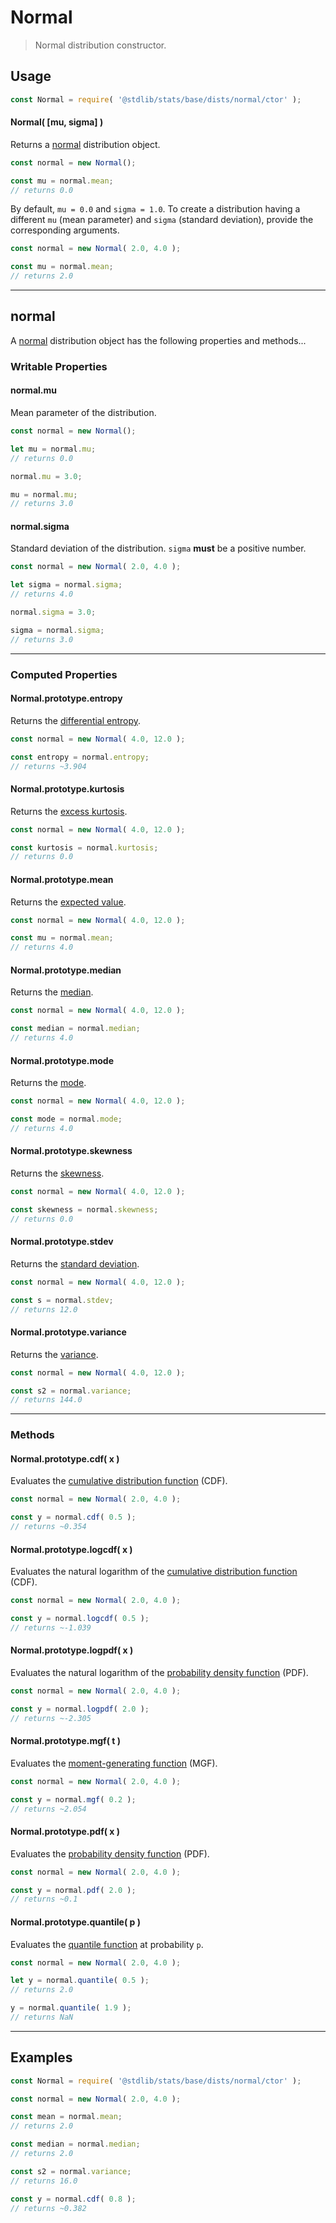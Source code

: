 <!--

@license Apache-2.0

Copyright (c) 2018 The Stdlib Authors.

Licensed under the Apache License, Version 2.0 (the "License");
you may not use this file except in compliance with the License.
You may obtain a copy of the License at

   http://www.apache.org/licenses/LICENSE-2.0

Unless required by applicable law or agreed to in writing, software
distributed under the License is distributed on an "AS IS" BASIS,
WITHOUT WARRANTIES OR CONDITIONS OF ANY KIND, either express or implied.
See the License for the specific language governing permissions and
limitations under the License.

-->

# Normal

> Normal distribution constructor.

<!-- Section to include introductory text. Make sure to keep an empty line after the intro `section` element and another before the `/section` close. -->

<section class="intro">

</section>

<!-- /.intro -->

<!-- Package usage documentation. -->

<section class="usage">

## Usage

```javascript
const Normal = require( '@stdlib/stats/base/dists/normal/ctor' );
```

#### Normal( \[mu, sigma] )

Returns a [normal][normal-distribution] distribution object.

```javascript
const normal = new Normal();

const mu = normal.mean;
// returns 0.0
```

By default, `mu = 0.0` and `sigma = 1.0`. To create a distribution having a different `mu` (mean parameter) and `sigma` (standard deviation), provide the corresponding arguments.

```javascript
const normal = new Normal( 2.0, 4.0 );

const mu = normal.mean;
// returns 2.0
```

* * *

## normal

A [normal][normal-distribution] distribution object has the following properties and methods...

### Writable Properties

#### normal.mu

Mean parameter of the distribution.

```javascript
const normal = new Normal();

let mu = normal.mu;
// returns 0.0

normal.mu = 3.0;

mu = normal.mu;
// returns 3.0
```

#### normal.sigma

Standard deviation of the distribution. `sigma` **must** be a positive number.

```javascript
const normal = new Normal( 2.0, 4.0 );

let sigma = normal.sigma;
// returns 4.0

normal.sigma = 3.0;

sigma = normal.sigma;
// returns 3.0
```

* * *

### Computed Properties

#### Normal.prototype.entropy

Returns the [differential entropy][entropy].

```javascript
const normal = new Normal( 4.0, 12.0 );

const entropy = normal.entropy;
// returns ~3.904
```

#### Normal.prototype.kurtosis

Returns the [excess kurtosis][kurtosis].

```javascript
const normal = new Normal( 4.0, 12.0 );

const kurtosis = normal.kurtosis;
// returns 0.0
```

#### Normal.prototype.mean

Returns the [expected value][expected-value].

```javascript
const normal = new Normal( 4.0, 12.0 );

const mu = normal.mean;
// returns 4.0
```

#### Normal.prototype.median

Returns the [median][median].

```javascript
const normal = new Normal( 4.0, 12.0 );

const median = normal.median;
// returns 4.0
```

#### Normal.prototype.mode

Returns the [mode][mode].

```javascript
const normal = new Normal( 4.0, 12.0 );

const mode = normal.mode;
// returns 4.0
```

#### Normal.prototype.skewness

Returns the [skewness][skewness].

```javascript
const normal = new Normal( 4.0, 12.0 );

const skewness = normal.skewness;
// returns 0.0
```

#### Normal.prototype.stdev

Returns the [standard deviation][standard-deviation].

```javascript
const normal = new Normal( 4.0, 12.0 );

const s = normal.stdev;
// returns 12.0
```

#### Normal.prototype.variance

Returns the [variance][variance].

```javascript
const normal = new Normal( 4.0, 12.0 );

const s2 = normal.variance;
// returns 144.0
```

* * *

### Methods

#### Normal.prototype.cdf( x )

Evaluates the [cumulative distribution function][cdf] (CDF).

```javascript
const normal = new Normal( 2.0, 4.0 );

const y = normal.cdf( 0.5 );
// returns ~0.354
```

#### Normal.prototype.logcdf( x )

Evaluates the natural logarithm of the [cumulative distribution function][cdf] (CDF).

```javascript
const normal = new Normal( 2.0, 4.0 );

const y = normal.logcdf( 0.5 );
// returns ~-1.039
```

#### Normal.prototype.logpdf( x )

Evaluates the natural logarithm of the [probability density function][pdf] (PDF).

```javascript
const normal = new Normal( 2.0, 4.0 );

const y = normal.logpdf( 2.0 );
// returns ~-2.305
```

#### Normal.prototype.mgf( t )

Evaluates the [moment-generating function][mgf] (MGF).

```javascript
const normal = new Normal( 2.0, 4.0 );

const y = normal.mgf( 0.2 );
// returns ~2.054
```

#### Normal.prototype.pdf( x )

Evaluates the [probability density function][pdf] (PDF).

```javascript
const normal = new Normal( 2.0, 4.0 );

const y = normal.pdf( 2.0 );
// returns ~0.1
```

#### Normal.prototype.quantile( p )

Evaluates the [quantile function][quantile-function] at probability `p`.

```javascript
const normal = new Normal( 2.0, 4.0 );

let y = normal.quantile( 0.5 );
// returns 2.0

y = normal.quantile( 1.9 );
// returns NaN
```

</section>

<!-- /.usage -->

<!-- Package usage notes. Make sure to keep an empty line after the `section` element and another before the `/section` close. -->

<section class="notes">

</section>

<!-- /.notes -->

<!-- Package usage examples. -->

* * *

<section class="examples">

## Examples

<!-- eslint no-undef: "error" -->

```javascript
const Normal = require( '@stdlib/stats/base/dists/normal/ctor' );

const normal = new Normal( 2.0, 4.0 );

const mean = normal.mean;
// returns 2.0

const median = normal.median;
// returns 2.0

const s2 = normal.variance;
// returns 16.0

const y = normal.cdf( 0.8 );
// returns ~0.382
```

</section>

<!-- /.examples -->

<!-- Section to include cited references. If references are included, add a horizontal rule *before* the section. Make sure to keep an empty line after the `section` element and another before the `/section` close. -->

<section class="references">

</section>

<!-- /.references -->

<!-- Section for related `stdlib` packages. Do not manually edit this section, as it is automatically populated. -->

<section class="related">

</section>

<!-- /.related -->

<!-- Section for all links. Make sure to keep an empty line after the `section` element and another before the `/section` close. -->

<section class="links">

[normal-distribution]: https://en.wikipedia.org/wiki/Normal_distribution

[cdf]: https://en.wikipedia.org/wiki/Cumulative_distribution_function

[mgf]: https://en.wikipedia.org/wiki/Moment-generating_function

[pdf]: https://en.wikipedia.org/wiki/Probability_density_function

[quantile-function]: https://en.wikipedia.org/wiki/Quantile_function

[entropy]: https://en.wikipedia.org/wiki/Entropy_%28information_theory%29

[expected-value]: https://en.wikipedia.org/wiki/Expected_value

[kurtosis]: https://en.wikipedia.org/wiki/Kurtosis

[median]: https://en.wikipedia.org/wiki/Median

[mode]: https://en.wikipedia.org/wiki/Mode_%28statistics%29

[skewness]: https://en.wikipedia.org/wiki/Skewness

[standard-deviation]: https://en.wikipedia.org/wiki/Standard_deviation

[variance]: https://en.wikipedia.org/wiki/Variance

</section>

<!-- /.links -->

